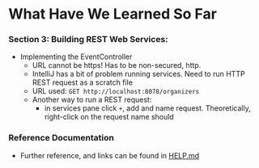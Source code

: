 # What Have We Learned So Far

### Section 3: Building REST Web Services:
 - Implementing the EventController
   - URL cannot be https! Has to be non-secured, http.
   - IntelliJ has a bit of problem running services. Need to run HTTP REST request as a scratch file
   - URL used: `GET http://localhost:8078/organizers`
   - Another way to run a REST request:
     - in services pane click `+`, add and name request. Theoretically, right-click on the request name should

### Reference Documentation
 * Further reference, and links can be found in [HELP.md](HELP.md) 
